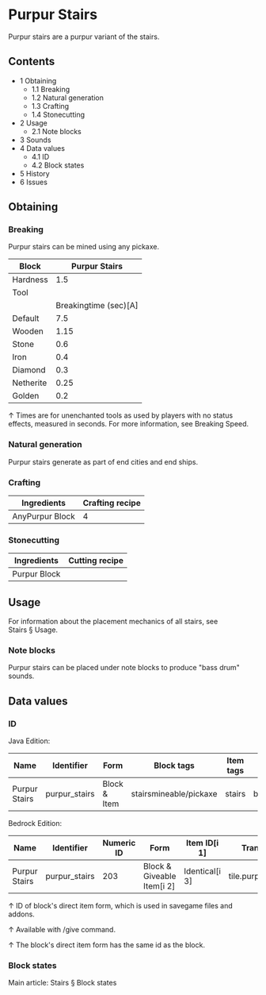 # Purpur Stairs
Purpur stairs are a purpur variant of the stairs.

## Contents
- 1 Obtaining
	- 1.1 Breaking
	- 1.2 Natural generation
	- 1.3 Crafting
	- 1.4 Stonecutting
- 2 Usage
	- 2.1 Note blocks
- 3 Sounds
- 4 Data values
	- 4.1 ID
	- 4.2 Block states
- 5 History
- 6 Issues

## Obtaining
### Breaking
Purpur stairs can be mined using any pickaxe.

| Block     | Purpur Stairs         |
|-----------|-----------------------|
| Hardness  | 1.5                   |
| Tool      |                       |
|           | Breakingtime (sec)[A] |
| Default   | 7.5                   |
| Wooden    | 1.15                  |
| Stone     | 0.6                   |
| Iron      | 0.4                   |
| Diamond   | 0.3                   |
| Netherite | 0.25                  |
| Golden    | 0.2                   |


↑ Times are for unenchanted tools as used by players with no status effects, measured in seconds. For more information, see Breaking Speed.


### Natural generation
Purpur stairs generate as part of end cities and end ships.

### Crafting
| Ingredients     | Crafting recipe |
|-----------------|-----------------|
| AnyPurpur Block | 4               |

### Stonecutting
| Ingredients  | Cutting recipe |
|--------------|----------------|
| Purpur Block |                |

## Usage
For information about the placement mechanics of all stairs, see Stairs § Usage.

### Note blocks
Purpur stairs can be placed under note blocks to produce "bass drum" sounds.

## Data values
### ID
Java Edition:

| Name          | Identifier    | Form         | Block tags             | Item tags | Translation key               |
|---------------|---------------|--------------|------------------------|-----------|-------------------------------|
| Purpur Stairs | purpur_stairs | Block & Item | stairsmineable/pickaxe | stairs    | block.minecraft.purpur_stairs |

Bedrock Edition:

| Name          | Identifier    | Numeric ID | Form                       | Item ID[i 1]   | Translation key         |
|---------------|---------------|------------|----------------------------|----------------|-------------------------|
| Purpur Stairs | purpur_stairs | 203        | Block & Giveable Item[i 2] | Identical[i 3] | tile.purpur_stairs.name |


↑ ID of block's direct item form, which is used in savegame files and addons.

↑ Available with /give command.

↑ The block's direct item form has the same id as the block.


### Block states
Main article: Stairs § Block states
